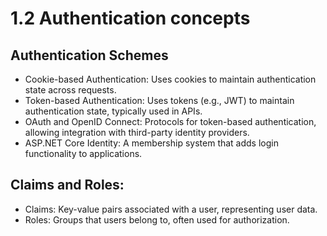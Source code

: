 # 1.2 Authentication concepts

## Authentication Schemes

- Cookie-based Authentication: Uses cookies to maintain authentication state across requests.
- Token-based Authentication: Uses tokens (e.g., JWT) to maintain authentication state, typically used in APIs.
- OAuth and OpenID Connect: Protocols for token-based authentication, allowing integration with third-party identity providers.
- ASP.NET Core Identity: A membership system that adds login functionality to applications.


## Claims and Roles:

- Claims: Key-value pairs associated with a user, representing user data.
- Roles: Groups that users belong to, often used for authorization.

